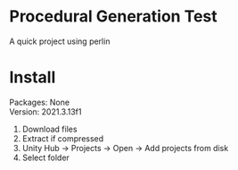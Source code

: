 # Procedural Generation Test
A quick project using perlin

# Install
Packages: None<br>
Version: 2021.3.13f1

1. Download files
2. Extract if compressed
3. Unity Hub -> Projects -> Open -> Add projects from disk
4. Select folder

